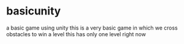 # basicunity
a basic game using unity
this is a very basic game in which we cross obstacles to win a level
this has only one level right now
